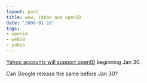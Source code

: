 ```yaml
---
layout: post
title: wow, Yahoo and openID
date: '2008-01-18'
tags:
- openid
- web20
- yahoo
---
```


[Yahoo accounts will support openID][1] beginning Jan 30.

Can Google release the same before Jan 30?

[1]: http://openid.yahoo.com/

